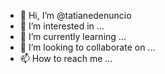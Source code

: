- 👋 Hi, I’m @tatianedenuncio
- 👀 I’m interested in ...
- 🌱 I’m currently learning ...
- 💞️ I’m looking to collaborate on ...
- 📫 How to reach me ...

<!---
tatianedenuncio/tatianedenuncio is a ✨ special ✨ repository because its `README.md` (this file) appears on your GitHub profile.
You can click the Preview link to take a look at your changes.
--->
